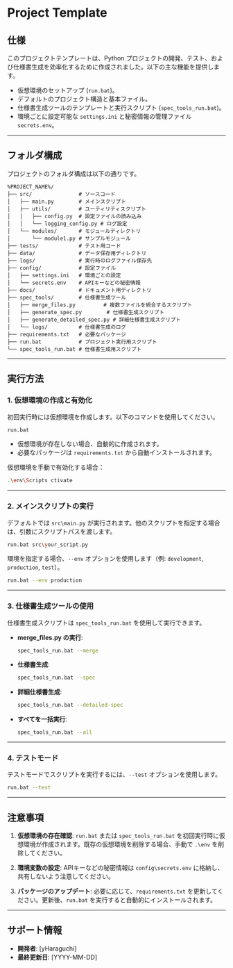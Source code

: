 
# Project Template

## 仕様
このプロジェクトテンプレートは、Python プロジェクトの開発、テスト、および仕様書生成を効率化するために作成されました。以下の主な機能を提供します。

- 仮想環境のセットアップ (`run.bat`)。
- デフォルトのプロジェクト構造と基本ファイル。
- 仕様書生成ツールのテンプレートと実行スクリプト (`spec_tools_run.bat`)。
- 環境ごとに設定可能な `settings.ini` と秘密情報の管理ファイル `secrets.env`。

---

## フォルダ構成
プロジェクトのフォルダ構成は以下の通りです。

```
%PROJECT_NAME%/
├── src/               # ソースコード
│   ├── main.py        # メインスクリプト
│   ├── utils/         # ユーティリティスクリプト
│   │   ├── config.py  # 設定ファイルの読み込み
│   │   └── logging_config.py # ログ設定
│   └── modules/       # モジュールディレクトリ
│       └── module1.py # サンプルモジュール
├── tests/             # テスト用コード
├── data/              # データ保存用ディレクトリ
├── logs/              # 実行時のログファイル保存先
├── config/            # 設定ファイル
│   ├── settings.ini   # 環境ごとの設定
│   └── secrets.env    # APIキーなどの秘密情報
├── docs/              # ドキュメント用ディレクトリ
├── spec_tools/        # 仕様書生成ツール
│   ├── merge_files.py         # 複数ファイルを統合するスクリプト
│   ├── generate_spec.py        # 仕様書生成スクリプト
│   ├── generate_detailed_spec.py # 詳細仕様書生成スクリプト
│   └── logs/          # 仕様書生成のログ
├── requirements.txt   # 必要なパッケージ
├── run.bat            # プロジェクト実行用スクリプト
└── spec_tools_run.bat # 仕様書生成用スクリプト
```

---

## 実行方法

### 1. 仮想環境の作成と有効化
初回実行時には仮想環境を作成します。以下のコマンドを使用してください。

```bash
run.bat
```

- 仮想環境が存在しない場合、自動的に作成されます。
- 必要なパッケージは `requirements.txt` から自動インストールされます。

仮想環境を手動で有効化する場合：
```bash
.\env\Scripts ctivate
```

---

### 2. メインスクリプトの実行
デフォルトでは `src\main.py` が実行されます。他のスクリプトを指定する場合は、引数にスクリプトパスを渡します。

```bash
run.bat src\your_script.py
```

環境を指定する場合、`--env` オプションを使用します（例: `development`, `production`, `test`）。

```bash
run.bat --env production
```

---

### 3. 仕様書生成ツールの使用
仕様書生成スクリプトは `spec_tools_run.bat` を使用して実行できます。

- **merge_files.py の実行**:
  ```bash
  spec_tools_run.bat --merge
  ```

- **仕様書生成**:
  ```bash
  spec_tools_run.bat --spec
  ```

- **詳細仕様書生成**:
  ```bash
  spec_tools_run.bat --detailed-spec
  ```

- **すべてを一括実行**:
  ```bash
  spec_tools_run.bat --all
  ```

---

### 4. テストモード
テストモードでスクリプトを実行するには、`--test` オプションを使用します。

```bash
run.bat --test
```

---

## 注意事項

1. **仮想環境の存在確認**:
   `run.bat` または `spec_tools_run.bat` を初回実行時に仮想環境が作成されます。既存の仮想環境を削除する場合、手動で `.\env` を削除してください。

2. **環境変数の設定**:
   APIキーなどの秘密情報は `config\secrets.env` に格納し、共有しないよう注意してください。

3. **パッケージのアップデート**:
   必要に応じて、`requirements.txt` を更新してください。更新後、`run.bat` を実行すると自動的にインストールされます。

---

## サポート情報

- **開発者**: [yHaraguchi]
- **最終更新日**: [YYYY-MM-DD]
